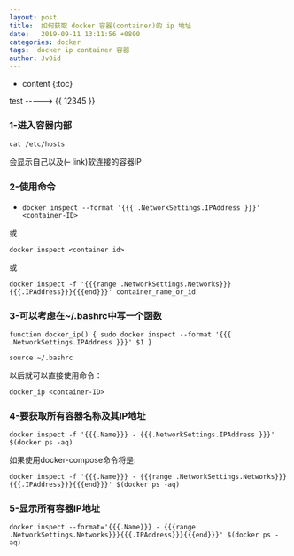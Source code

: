 ```yaml
---
layout: post
title:  如何获取 docker 容器(container)的 ip 地址
date:   2019-09-11 13:11:56 +0800
categories: docker
tags:  docker ip container 容器
author: Jv0id
---
```

* content
{:toc}


test ----->  {{ 12345 }}

### 1-进入容器内部

`cat /etc/hosts`

会显示自己以及(– link)软连接的容器IP

### 2-使用命令

- `docker inspect --format '{{{ .NetworkSettings.IPAddress }}}' <container-ID>`

或

`docker inspect <container id>`

或

`docker inspect -f '{{{range .NetworkSettings.Networks}}} {{{.IPAddress}}}{{{end}}}' container_name_or_id`

### 3-可以考虑在~/.bashrc中写一个函数

`function docker_ip() {
    sudo docker inspect --format '{{{ .NetworkSettings.IPAddress }}}' $1
}`

`source ~/.bashrc`

以后就可以直接使用命令：

`docker_ip <container-ID>`

### 4-要获取所有容器名称及其IP地址
`docker inspect -f '{{{.Name}}} - {{{.NetworkSettings.IPAddress }}}' $(docker ps -aq)`

如果使用docker-compose命令将是:

`docker inspect -f '{{{.Name}}} - {{{range .NetworkSettings.Networks}}}{{{.IPAddress}}}{{{end}}}' $(docker ps -aq)`

### 5-显示所有容器IP地址

`docker inspect --format='{{{.Name}}} - {{{range .NetworkSettings.Networks}}}{{{.IPAddress}}}{{{end}}}' $(docker ps -aq)`
